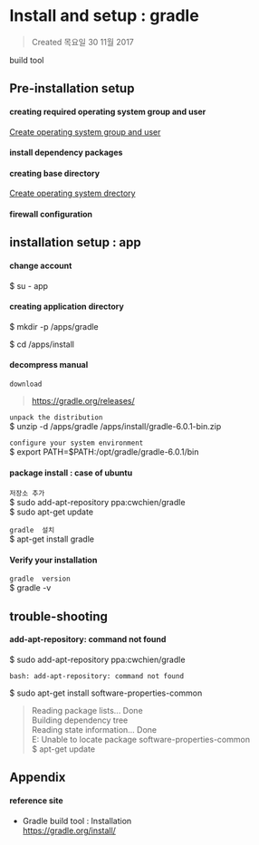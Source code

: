 # Install and setup : gradle

>Created 목요일 30 11월 2017  

build tool

## Pre-installation setup

#### creating required operating system group and user
[Create operating system group and user](../../TA/system/management.account.n.group.md)

#### install dependency packages

#### creating base directory
[Create operating system drectory](../../TA/system/management.directory.md)

#### firewall configuration

## installation setup : app

#### change account
$ su - app

#### creating application directory
$ mkdir -p /apps/gradle

$ cd /apps/install

#### decompress manual
`download`  
>https://gradle.org/releases/

`unpack the distribution`  
$ unzip -d /apps/gradle /apps/install/gradle-6.0.1-bin.zip  

`configure your system environment`  
$ export PATH=$PATH:/opt/gradle/gradle-6.0.1/bin

#### package install : case of ubuntu
`저장소 추가`  
$ sudo add-apt-repository ppa:cwchien/gradle  
$ sudo apt-get update

`gradle  설치`  
$ apt-get install gradle

#### Verify your installation
`gradle  version`  
$ gradle -v

## trouble-shooting

#### add-apt-repository: command not found
$ sudo add-apt-repository ppa:cwchien/gradle  
```
bash: add-apt-repository: command not found
```

$ sudo apt-get install software-properties-common  
>Reading package lists... Done  
Building dependency tree  
Reading state information... Done  
E: Unable to locate package software-properties-common  
$ apt-get update  

## Appendix

#### reference site

* Gradle build tool : Installation  
https://gradle.org/install/


